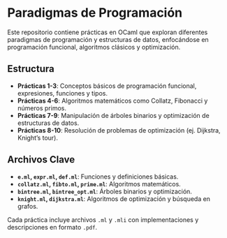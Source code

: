 # Paradigmas de Programación

Este repositorio contiene prácticas en OCaml que exploran diferentes paradigmas de programación y estructuras de datos, enfocándose en programación funcional, algoritmos clásicos y optimización.

## Estructura

- **Prácticas 1-3**: Conceptos básicos de programación funcional, expresiones, funciones y tipos.
- **Prácticas 4-6**: Algoritmos matemáticos como Collatz, Fibonacci y números primos.
- **Prácticas 7-9**: Manipulación de árboles binarios y optimización de estructuras de datos.
- **Prácticas 8-10**: Resolución de problemas de optimización (ej. Dijkstra, Knight’s tour).

## Archivos Clave

- **`e.ml`, `expr.ml`, `def.ml`**: Funciones y definiciones básicas.
- **`collatz.ml`, `fibto.ml`, `prime.ml`**: Algoritmos matemáticos.
- **`bintree.ml`, `bintree_opt.ml`**: Árboles binarios y optimización.
- **`knight.ml`, `dijkstra.ml`**: Algoritmos de optimización y búsqueda en grafos.

Cada práctica incluye archivos `.ml` y `.mli` con implementaciones y descripciones en formato `.pdf`.
